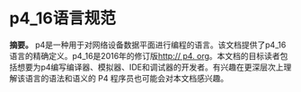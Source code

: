 # p4_16语言规范
**摘要。** p4是一种用于对网络设备数据平面进行编程的语言。该文档提供了p4_16语言的精确定义。p4_16是2016年的修订版[http:// p4. org]()。本文档的目标读者包括想要为p4编写编译器、模拟器、IDE和调试器的开发者。有兴趣在更深层次上理解该语言的语法和语义的 P4 程序员也可能会对本文档感兴趣。
